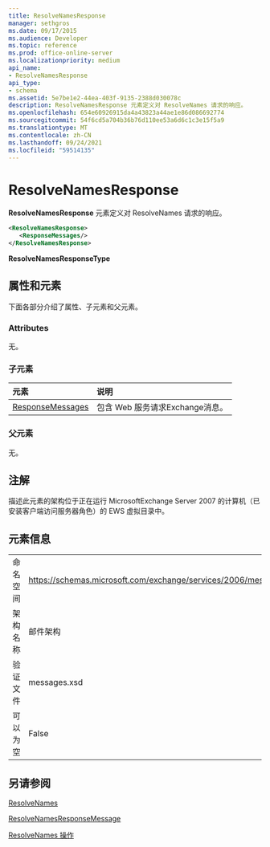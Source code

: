 ```yaml
---
title: ResolveNamesResponse
manager: sethgros
ms.date: 09/17/2015
ms.audience: Developer
ms.topic: reference
ms.prod: office-online-server
ms.localizationpriority: medium
api_name:
- ResolveNamesResponse
api_type:
- schema
ms.assetid: 5e7be1e2-44ea-403f-9135-2388d030078c
description: ResolveNamesResponse 元素定义对 ResolveNames 请求的响应。
ms.openlocfilehash: 654e60926915da4a43823a44ae1e86d086692774
ms.sourcegitcommit: 54f6cd5a704b36b76d110ee53a6d6c1c3e15f5a9
ms.translationtype: MT
ms.contentlocale: zh-CN
ms.lasthandoff: 09/24/2021
ms.locfileid: "59514135"
---
```

# <a name="resolvenamesresponse"></a>ResolveNamesResponse

**ResolveNamesResponse** 元素定义对 ResolveNames 请求的响应。 
  
```xml
<ResolveNamesResponse>
   <ResponseMessages/>
</ResolveNamesResponse>
```

 **ResolveNamesResponseType**
## <a name="attributes-and-elements"></a>属性和元素

下面各部分介绍了属性、子元素和父元素。
  
### <a name="attributes"></a>Attributes

无。
  
### <a name="child-elements"></a>子元素

|**元素**|**说明**|
|:-----|:-----|
|[ResponseMessages](responsemessages.md) <br/> |包含 Web 服务请求Exchange消息。  <br/> |
   
### <a name="parent-elements"></a>父元素

无。
  
## <a name="remarks"></a>注解

描述此元素的架构位于正在运行 MicrosoftExchange Server 2007 的计算机（已安装客户端访问服务器角色）的 EWS 虚拟目录中。
  
## <a name="element-information"></a>元素信息

|||
|:-----|:-----|
|命名空间  <br/> |https://schemas.microsoft.com/exchange/services/2006/messages  <br/> |
|架构名称  <br/> |邮件架构  <br/> |
|验证文件  <br/> |messages.xsd  <br/> |
|可以为空  <br/> |False  <br/> |
   
## <a name="see-also"></a>另请参阅



[ResolveNames](resolvenames.md)
  
[ResolveNamesResponseMessage](resolvenamesresponsemessage.md)
  
[ResolveNames 操作](resolvenames-operation.md)

